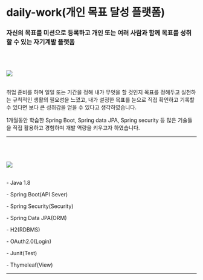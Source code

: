 # daily-work(개인 목표 달성 플랫폼)
### 자신의 목표를 미션으로 등록하고 개인 또는 여러 사람과 함께 목표를 성취할 수 있는 자기계발 플랫폼
<br><br>
<div><img src="https://img.shields.io/badge/개발목적-3DDC84?style=square"/></div><br>
<p>취업 준비를 하며 일일 또는 기간을 정해 내가 무엇을 할 것인지 목표를 정해두고 실천하는 규칙적인 생활의 필요성을 느꼈고,
내가 설정한 목표를 눈으로 직접 확인하고 기록할 수 있다면 보다 큰 성취감을 얻을 수 있다고 생각하였습니다.<p>
<p>1개월동안 학습한 Spring Boot, Spring data JPA, Spring security 등 많은 기술들을 직접 활용하고 경험하며 개발 역량을 키우고자 하였습니다.</p>

<hr>
<br>

<br>

</br>
<div><img src="https://img.shields.io/badge/개발환경-3DDC84?style=square"/></div><br>
<p>- Java 1.8</p>
<p>- Spring Boot(API Sever)</p>
<p>- Spring Security(Security)</p>
<p>- Spring Data JPA(ORM)</p>
<p>- H2(RDBMS)</p>
<p>- OAuth2.0(Login)</p>
<p>- Junit(Test)</p>
<p>- Thymeleaf(View)</p>

<hr>
<br>
